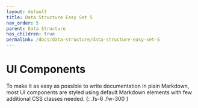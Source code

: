 ```yaml
---
layout: default
title: Data Structure Easy Set 5
nav_order: 5
parent: Data Structure
has_children: true
permalink: /docs/data-structure/data-structure-easy-set-5
---
```


# UI Components

To make it as easy as possible to write documentation in plain Markdown, most UI components are styled using default Markdown elements with few additional CSS classes needed.
{: .fs-6 .fw-300 }

